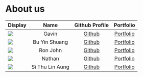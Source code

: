 # About us

Display |   Name   | Github Profile | Portfolio 
--------|:--------:|:--------------:|:---------:
![](https://via.placeholder.com/100.png?text=Photo) |  Gavin   | [Github](https://github.com/parasytezz) | [Portfolio](https://youtu.be/dQw4w9WgXcQ?si=G0x0I-NJflgQC8Ye)
![](https://via.placeholder.com/100.png?text=Photo) | Bu Yin Shuang  | [Github](https://github.com/) | [Portfolio](docs/team/johndoe.md)
![](https://via.placeholder.com/100.png?text=Photo) | Ron John | [Github](https://github.com/) | [Portfolio](docs/team/johndoe.md)
![](https://via.placeholder.com/100.png?text=Photo) |  Nathan  | [Github](https://github.com/) | [Portfolio](docs/team/johndoe.md)
![](https://via.placeholder.com/100.png?text=Photo) | Si Thu Lin Aung  | [Github](https://github.com/) | [Portfolio](docs/team/johndoe.md)


